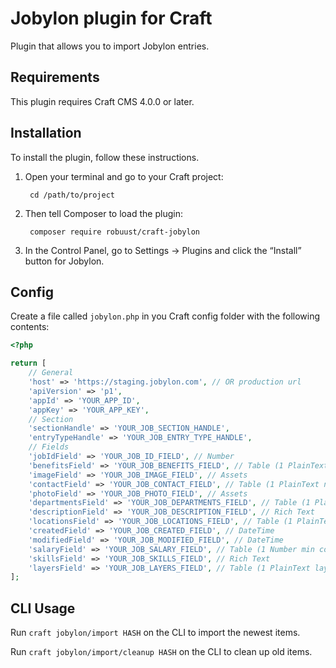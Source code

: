 Jobylon plugin for Craft
=================

Plugin that allows you to import Jobylon entries.

## Requirements

This plugin requires Craft CMS 4.0.0 or later.

## Installation

To install the plugin, follow these instructions.

1. Open your terminal and go to your Craft project:

        cd /path/to/project

2. Then tell Composer to load the plugin:

        composer require robuust/craft-jobylon

3. In the Control Panel, go to Settings → Plugins and click the “Install” button for Jobylon.

## Config

Create a file called `jobylon.php` in you Craft config folder with the following contents:

```php
<?php

return [
    // General
    'host' => 'https://staging.jobylon.com', // OR production url
    'apiVersion' => 'p1',
    'appId' => 'YOUR_APP_ID',
    'appKey' => 'YOUR_APP_KEY',
    // Section
    'sectionHandle' => 'YOUR_JOB_SECTION_HANDLE',
    'entryTypeHandle' => 'YOUR_JOB_ENTRY_TYPE_HANDLE',
    // Fields
    'jobIdField' => 'YOUR_JOB_ID_FIELD', // Number
    'benefitsField' => 'YOUR_JOB_BENEFITS_FIELD', // Table (1 PlainText text column)
    'imageField' => 'YOUR_JOB_IMAGE_FIELD', // Assets
    'contactField' => 'YOUR_JOB_CONTACT_FIELD', // Table (1 PlainText name column, 1 Email email column, 1 PlainText phone column)
    'photoField' => 'YOUR_JOB_PHOTO_FIELD', // Assets
    'departmentsField' => 'YOUR_JOB_DEPARTMENTS_FIELD', // Table (1 PlainText name column)
    'descriptionField' => 'YOUR_JOB_DESCRIPTION_FIELD', // Rich Text
    'locationsField' => 'YOUR_JOB_LOCATIONS_FIELD', // Table (1 PlainText city column, 1 PlainText area column)
    'createdField' => 'YOUR_JOB_CREATED_FIELD', // DateTime
    'modifiedField' => 'YOUR_JOB_MODIFIED_FIELD', // DateTime
    'salaryField' => 'YOUR_JOB_SALARY_FIELD', // Table (1 Number min column, 1 Number max column)
    'skillsField' => 'YOUR_JOB_SKILLS_FIELD', // Rich Text
    'layersField' => 'YOUR_JOB_LAYERS_FIELD', // Table (1 PlainText layer column, 1 PlainText text column)
];

```

## CLI Usage

Run `craft jobylon/import HASH` on the CLI to import the newest items.

Run `craft jobylon/import/cleanup HASH` on the CLI to clean up old items.
